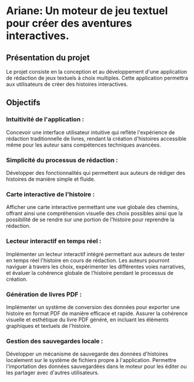 # Ariane: Un moteur de jeu textuel pour créer des aventures interactives.
## Présentation du projet
Le projet consiste en la conception et au développement d'une application de rédaction de jeux textuels à choix multiples. Cette application permettra aux utilisateurs de créer des histoires interactives.

## Objectifs
### Intuitivité de l'application :
Concevoir une interface utilisateur intuitive qui reflète l'expérience de rédaction traditionnelle de livres, rendant la création d'histoires accessible même pour les auteur sans compétences techniques avancées.
### Simplicité du processus de rédaction :
Développer des fonctionnalités qui permettent aux auteurs de rédiger des histoires de manière simple et fluide.
### Carte interactive de l'histoire :
Afficher une carte interactive permettant une vue globale des chemins, offrant ainsi une compréhension visuelle des choix possibles ainsi que la possibilité de se rendre sur une portion de l'histoire pour reprendre la rédaction.
### Lecteur interactif en temps réel :
Implémenter un lecteur interactif intégré permettant aux auteurs de tester en temps réel l'histoire en cours de rédaction. Les auteurs pourront naviguer à travers les choix, expérimenter les différentes voies narratives, et évaluer la cohérence globale de l'histoire pendant le processus de création.
### Génération de livres PDF :
Implémenter un système de conversion des données pour exporter une histoire en format PDF de manière efficace et rapide. Assurer la cohérence visuelle et esthétique du livre PDF généré, en incluant les éléments graphiques et textuels de l'histoire.
### Gestion des sauvegardes locale :
Développer un mécanisme de sauvegarde des données d'histoires localement sur le système de fichiers propre à l'application. Permettre l'importation des données sauvegardées dans le moteur pour les éditer ou les partager avec d'autres utilisateurs.